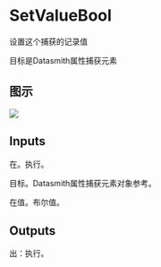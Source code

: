 # SetValueBool

设置这个捕获的记录值

目标是Datasmith属性捕获元素

## 图示

![]($-20221218-18392138.png)

## Inputs

在。执行。

目标。Datasmith属性捕获元素对象参考。

在值。布尔值。  

## Outputs

出：执行。
